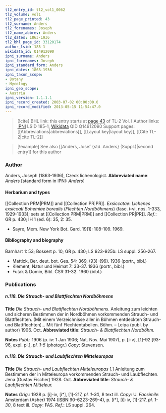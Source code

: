 ```yaml
---
tl2_entry_id: tl2_vol1_0062
tl2_volume: vol1
tl2_page_printed: 43
tl2_surname: Anders
tl2_forenames: Joseph
tl2_name_abbrev: Anders
tl2_dates: 1863-1936
tl2_bhl_page_id: 33120174
author_lsid: 185-1
wikidata_id: Q14912090
ipni_surname: Anders
ipni_forenames: Joseph
ipni_standard_form: Anders
ipni_dates: 1863-1936
ipni_taxon_scope: 
- Botany
- Mycology
ipni_geo_scope: 
- Austria
ipni_version: 1.1.1.1
ipni_record_created: 2003-07-02 00:00:00.0
ipni_record_modified: 2013-05-15 11:54:47.0
---
```


> [!cite] BHL link: this entry starts at [page 43](https://www.biodiversitylibrary.org/page/33120174) of TL-2 Vol. I
> Author links: [IPNI](https://www.ipni.org/a/185-1) LSID 185-1, [Wikidata](https://www.wikidata.org/wiki/Q14912090) QID Q14912090
> Support pages: [[Abbreviations|abbreviations]], [[Layout key|layout key]], [[Cite TL-2|cite TL-2]]

> [!example] See also [[Anders, Josef {std. Anders} (Suppl.)|second entry]] for this author

### Author

Anders, Joseph (1863-1936), Czeck lichenologist. 
**Abbreviated name**: *Anders* \[standard form in IPNI: *Anders*\]

#### Herbarium and types

[[Collection PRM|PRM]] and [[Collection PR|PR]].
*Exsiccatae*: *Lichenes exsiccati Bohemiae borealis* (*Flechten Nordböhmens*) (fasc. i-vi, nos. 1-333, 1929-1933); sets at [[Collection PRM|PRM]] and [[Collection PR|PR]].
*Ref*.: GR p. 430; IH 1 (ed. 6): 35, 2: 35.
- Sayre, Mem. New York Bot. Gard. 19(1): 108-109. 1969.

#### Bibliography and biography

Barnhart 1: 53; Bossert p. 10; GR p. 430; LS 923-925b: LS suppl. 256-267.
- Mattick, Ber. deut. bot. Ges. 54: 369, (93)-(99). 1936 (portr., bibl.)
- Klement, Natur und Heimat 7: 33-37. 1936 (portr., bibl.)
- Futak & Domin, Bibl. ČSR 31-32. 1960 (bibl.)

### Publications

##### n.118. Die Strauch- und Blattflechten Nordböhmens

**Title**
*Die Strauch- und Blattflechten Nordböhmens*. Anleitung zum leichten und sicheren Bestimmen der in Nordböhmen vorkommenden Strauch- und Blattflechten. (Mit einem Verzeichnisse aller in Böhmen entdeckten Strauch- und Blattflechten)... Mit fünf Flechtentabellen. Böhm. – Leipa (publ. by author) 1906. Oct.
**Abbreviated title**: *Strauch- & Blattflechten Nordböhm.*

**Notes**
*Publ*.: 1906 (p. iv: 1 Jan 1906; Nat. Nov. Mai 1907), p. \[i-v\], \[1\]-92 \[93-96, expl. pl.\], *pl. 1-5* (photogr.) *Copy*: Stevenson.

##### n.119. Die Strauch- und Laubflechten Mitteleuropas

**Title**
*Die Strauch- und Laubflechten Mitteleuropas* \[.\] Anleitung zum Bestimmen der in Mitteleuropa vorkommenden Strauch- und Laubflechten. Jena (Gustav Fischer) 1928. Oct.
**Abbreviated title**: *Strauch- & Laubflechten Mitteleur.*

**Notes**
*Orig*.: 1928 p. \[i\]-iv, \[i\*\], \[1\]-217, *pl. 1-30*, 8 text ill. *Copy*: U.
*Facsimile*: Amsterdam (Asher) 1974 (ISBN 90-6223-269-4), p. \[i\*\], \[i\]-iv, \[1\]-217, *pl. 1-30*, 8 text ill. *Copy*: FAS.
*Ref*.: LS suppl. 264.

